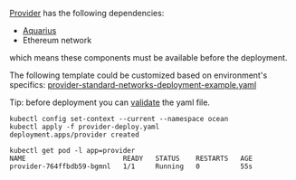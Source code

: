 [Provider](https://github.com/oceanprotocol/provider) has the following dependencies:
- [Aquarius](https://github.com/oceanprotocol/aquarius) 
- Ethereum network

which means these components must be available before the deployment.

The following template could be customized based on environment's specifics:
[provider-standard-networks-deployment-example.yaml](https://github.com/oceanprotocol/provider/blob/deployment_files/deployment/provider-standard-networks-deployment-example.yaml)

Tip: before deployment you can [validate](https://github.com/instrumenta/kubeval) the yaml file.

```
kubectl config set-context --current --namespace ocean
kubectl apply -f provider-deploy.yaml
deployment.apps/provider created

kubectl get pod -l app=provider
NAME                        READY   STATUS    RESTARTS   AGE
provider-764ffbdb59-bgmnl   1/1     Running   0          55s
```





